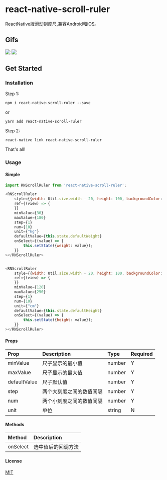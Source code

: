 # react-native-scroll-ruler
ReactNative版滑动刻度尺,兼容Android和iOS。

## Gifs
![](https://github.com/shenhuniurou/react-native-scroll-ruler/blob/master/scroll-ruler-ios.gif)
![](https://github.com/shenhuniurou/react-native-scroll-ruler/blob/master/scroll-ruler-android.gif)

##  Get Started

### Installation

Step 1:

`npm i react-native-scroll-ruler --save`

or 

`yarn add react-native-scroll-ruler`

Step 2:

`react-native link react-native-scroll-ruler`

That's all!

### Usage

#### Simple

```javascript
import RNScrollRuler from 'react-native-scroll-ruler';

<RNScrollRuler 
	style={{width: Util.size.width - 20, height: 100, backgroundColor: '#fff'}}
   	ref={(view) => {
   	}}
   	minValue={30}
   	maxValue={180}
   	step={1}
   	num={10}
   	unit={"kg"}
   	defaultValue={this.state.defaultWeight}
   	onSelect={(value) => {
    	this.setState({weight: value});
   	}}
></RNScrollRuler>


<RNScrollRuler 
	style={{width: Util.size.width - 20, height: 100, backgroundColor: '#fff'}}
   	ref={(view) => {
   	}}
   	minValue={120}
   	maxValue={250}
   	step={1}
   	num={10}
   	unit={"cm"}
   	defaultValue={this.state.defaultHeight}
   	onSelect={(value) => {
    	this.setState({height: value});
   	}}
></RNScrollRuler>
```

#### Props

|Prop|Description|Type|Required|
|:---|:----|:---|:---|
|minValue|尺子显示的最小值|number|Y|
|maxValue|尺子显示的最大值|number|Y|
|defaultValue|尺子默认值|number|Y|
|step|两个大刻度之间的数值间隔|number|Y|
|num|两个小刻度之间的数值间隔|number|Y|
|unit|单位|string|N|

#### Methods

|Method|Description|
|:---|:----|
|onSelect|选中值后的回调方法|




#### License

[MIT](https://github.com/shenhuniurou/react-native-scroll-ruler/blob/master/LICENSE)
